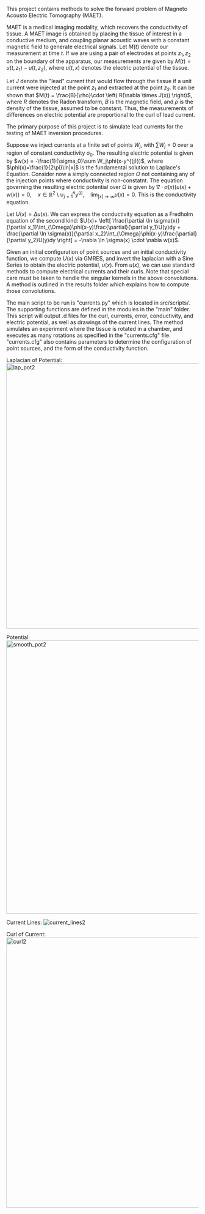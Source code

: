 This project contains methods to solve the forward problem of Magneto Acousto Electric Tomography (MAET).

MAET is a medical imaging modality, which recovers the conductivity of tissue. 
A MAET image is obtained by placing the tissue of interest in a conductive medium, and coupling planar acoustic waves with a constant magnetic field to generate electrical signals.
Let $M(t)$ denote our measurement at time $t$. If we are using a pair of electrodes at points $z_1, z_2$ on the boundary of the apparatus, our measurements are given by 
$M(t) = u(t,z_1)-u(t,z_2)$, where $u(t,x)$ denotes the electric potential of the tissue.

Let $J$ denote the "lead" current that would flow through the tissue if a unit current were injected at the point $z_1$ and extracted at the point $z_2$. It can be shown that
$M(t) = \frac{B}{\rho}\cdot \left( R(\nabla \times J(x)) \right)$, where $R$ denotes the Radon transform, $B$ is the magnetic field, and $\rho$ is the density of the tissue, assumed to be constant. Thus, the measurements
 of differences on electric potential are proportional to the curl of lead current.
 
The primary purpose of this project is to simulate lead currents for the testing of MAET inversion procedures. 

Suppose we inject currents at a finite set of points $W_j$, with $\sum W_j= 0$ over a region of constant conductivity $\sigma_0$.
The resulting electric potential is given by $w(x) = -\frac{1}{\sigma_0}\sum W_j\phi(x-y^{(j)})$, where $\phi(x)=\frac{1}{2\pi}\ln|x|$ is the fundamental solution to Laplace's Equation.
Consider now a simply connected region $\Omega$ not containing any of the injection points where conductivity is non-constatnt. The equation governing the resulting electric potential over $\Omega$ is given by
$\nabla \cdot \sigma(x) (u(x)+w(x)) = 0, \quad x\in \mathbb{R}^2\setminus \cup_{j=1}^{n}y^{(j)}, \quad \lim_{|x|\rightarrow \infty}u(x)=0$. This is the conductivity equation.

Let $U(x) = \Delta u(x)$. We can express the conductivity equation as a Fredholm equation of the second kind: $U(x)+ \left[ \frac{\partial \ln \sigma(x)}{\partial x_1}\int_{\Omega}\phi(x-y)\frac{\partial}{\partial y_1}U(y)dy + \frac{\partial \ln \sigma(x)}{\partial x_2}\int_{\Omega}\phi(x-y)\frac{\partial}{\partial y_2}U(y)dy   \right] = -\nabla \ln \sigma(x) \cdot \nabla w(x)$.

Given an initial configuration of point sources and an initial conductivity function, we compute $U(x)$ via GMRES, and invert the laplacian with a Sine Series to obtain the electric potential, $u(x)$. From $u(x)$, we can use standard methods to compute electrical currents and their curls. Note that special care must be taken to handle the singular kernels in the above convolutions. A method is outlined in the results folder which explains how to compute those convolutions.
 
The main script to be run is "currents.py" which is located in src/scripts/. The supporting functions are defined in the modules in the "main" folder. This script will output .d files for the curl, currents, error, conductivity, and electric potential, as well as drawings of the current lines. 
The method simulates an experiment where the tissue is rotated in a chamber, and executes as many rotations as specified in the "currents.cfg" file. "currents.cfg" also contains parameters to determine the configuration of point sources, and the form of the conductivity function. 

Laplacian of Potential:
<img width="694" alt="lap_pot2" src="https://user-images.githubusercontent.com/55065632/197667737-f685ee28-7b9e-47e9-b2d0-5d9008505420.png">

Potential:
<img width="715" alt="smooth_pot2" src="https://user-images.githubusercontent.com/55065632/197667788-e528239f-ad70-4e69-ba77-c2b9e749d2aa.png">

Current Lines:
![current_lines2](https://user-images.githubusercontent.com/55065632/197667898-bd420c7b-9ecf-4fcb-82ca-d5f07393a828.png)

Curl of Current:
<img width="707" alt="curl2" src="https://user-images.githubusercontent.com/55065632/197667953-73bd1594-9218-43d0-9caa-88ea331e21e3.png">

